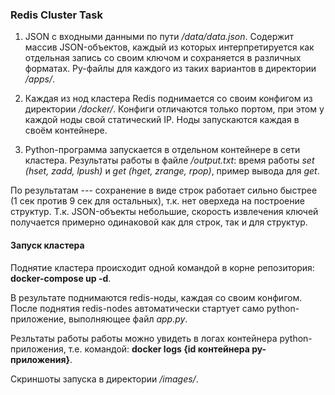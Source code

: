### Redis Cluster Task ###

1. JSON с входными данными по пути */data/data.json*. Содержит массив JSON-объектов, каждый из которых интерпретируется как отдельная запись со своим ключом и сохраняется в различных форматах. Py-файлы для каждого из таких вариантов в директории */apps/*.

2. Каждая из нод кластера Redis поднимается со своим конфигом из директории */docker/*. Конфиги отличаются только портом, при этом у каждой ноды свой статический IP. Ноды запускаются каждая в своём контейнере.

3. Python-программа запускается в отдельном контейнере в сети кластера. Результаты работы в файле */output.txt*: время работы *set (hset, zadd, lpush)* и *get (hget, zrange, rpop)*, пример вывода для *get*.

По результатам --- сохранение в виде строк работает сильно быстрее (1 сек против 9 сек для остальных), т.к. нет оверхеда на построение структур. Т.к. JSON-объекты небольшие, скорость извлечения ключей получается примерно одинаковой как для строк, так и для структур.

#### Запуск кластера ####

Поднятие кластера происходит одной командой в корне репозитория: **docker-compose up -d**.

В результате поднимаются redis-ноды, каждая со своим конфигом. После поднятия redis-nodes автоматически стартует само python-приложение, выполняющее файл *app.py*.

Резльтаты работы работы можно увидеть в логах контейнера python-приложения, т.е. командой: **docker logs {id контейнера py-приложения}**.

Скриншоты запуска в директории */images/*.

